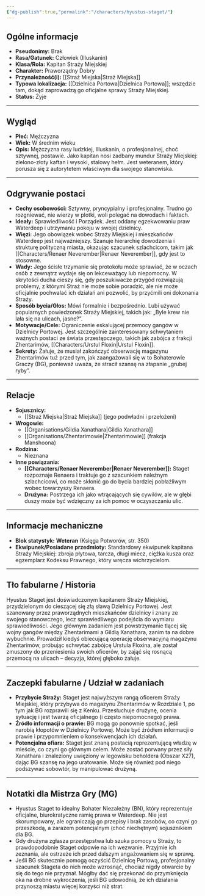 ```yaml
---
{"dg-publish":true,"permalink":"/characters/hyustus-staget/"}
---
```


## Ogólne informacje

*   **Pseudonimy:** Brak
*   **Rasa/Gatunek:** Człowiek (Illuskanin)
*   **Klasa/Rola:** Kapitan Straży Miejskiej
*   **Charakter:** Praworządny Dobry
*   **Przynależność(i):** [[Straż Miejska\|Straż Miejska]]
*   **Typowa lokalizacja:** [[Dzielnica Portowa\|Dzielnica Portowa]]; wszędzie tam, dokąd zaprowadzą go oficjalne sprawy Straży Miejskiej.
*   **Status:** Żyje

---

## Wygląd

*   **Płeć:** Mężczyzna
*   **Wiek:** W średnim wieku
*   **Opis:** Mężczyzna rasy ludzkiej, Illuskanin, o profesjonalnej, choć sztywnej, postawie. Jako kapitan nosi zadbany mundur Straży Miejskiej: zielono-złoty kaftan i wysoki, stalowy hełm. Jest weteranem, który porusza się z autorytetem właściwym dla swojego stanowiska.

---

## Odgrywanie postaci

*   **Cechy osobowości:** Sztywny, pryncypialny i profesjonalny. Trudno go rozgniewać, nie wierzy w plotki, woli polegać na dowodach i faktach.
*   **Ideały:** Sprawiedliwość i Porządek. Jest oddany egzekwowaniu praw Waterdeep i utrzymaniu pokoju w swojej dzielnicy.
*   **Więzi:** Jego obowiązek wobec Straży Miejskiej i mieszkańców Waterdeep jest najważniejszy. Szanuje hierarchię dowodzenia i strukturę polityczną miasta, okazując szacunek szlachcicom, takim jak [[Characters/Renaer Neverember\|Renaer Neverember]], gdy jest to stosowne.
*   **Wady:** Jego ścisłe trzymanie się protokołu może sprawiać, że w oczach osób z zewnątrz wydaje się on lekceważący lub niepomocny. W skrytości ducha cieszy się, gdy poszukiwacze przygód rozwiązują problemy, z którymi Straż nie może sobie poradzić, ale nie może oficjalnie pochwalać ich działań ani pozwolić, by przyćmili oni dokonania Straży.
*   **Sposób bycia/Głos:** Mówi formalnie i bezpośrednio. Lubi używać popularnych powiedzonek Straży Miejskiej, takich jak: „Byle krew nie lała się na ulicach, jasne?”.
*   **Motywacje/Cele:** Ograniczenie eskalującej przemocy gangów w Dzielnicy Portowej. Jest szczególnie zainteresowany schwytaniem ważnych postaci ze świata przestępczego, takich jak zabójca z frakcji Zhentarimów, [[Characters/Urstul Floxin\|Urstul Floxin]].
*   **Sekrety:** Żałuje, że musiał zakończyć obserwację magazynu Zhentarimów tuż przed tym, jak zaangażowali się w to Bohaterowie Graczy (BG), ponieważ uważa, że stracił szansę na złapanie „grubej ryby”.

---

## Relacje

*   **Sojusznicy:**
    *   [[Straż Miejska\|Straż Miejska]] (jego podwładni i przełożeni)
*   **Wrogowie:**
    *   [[Organisations/Gildia Xanathara\|Gildia Xanathara]]
    *   [[Organisations/Zhentarimowie\|Zhentarimowie]] (frakcja Manshoona)
*   **Rodzina:**
    *   Nieznana
*   **Inne powiązania:**
    *   **[[Characters/Renaer Neverember\|Renaer Neverember]]:** Staget rozpoznaje Renaera i traktuje go z szacunkiem należnym szlachcicowi, co może skłonić go do bycia bardziej pobłażliwym wobec towarzyszy Renaera.
    *   **Drużyna:** Postrzega ich jako wtrącających się cywilów, ale w głębi duszy może być wdzięczny za ich pomoc w oczyszczaniu ulic.

---

## Informacje mechaniczne

*   **Blok statystyk:** **Weteran** (Księga Potworów, str. 350)
*   **Ekwipunek/Posiadane przedmioty:** Standardowy ekwipunek kapitana Straży Miejskiej: zbroja płytowa, tarcza, długi miecz, ciężka kusza oraz egzemplarz Kodeksu Prawnego, który wręcza wichrzycielom.

---

## Tło fabularne / Historia

Hyustus Staget jest doświadczonym kapitanem Straży Miejskiej, przydzielonym do cieszącej się złą sławą Dzielnicy Portowej. Jest szanowany przez praworządnych mieszkańców dzielnicy i znany ze swojego stanowczego, lecz sprawiedliwego podejścia do wymiaru sprawiedliwości. Jego głównym zadaniem jest powstrzymanie tlącej się wojny gangów między Zhentarimami a Gildią Xanathara, zanim ta na dobre wybuchnie. Prowadził kiedyś obiecującą operację obserwacyjną magazynu Zhentarimów, próbując schwytać zabójcę Urstula Floxina, ale został zmuszony do przeniesienia swoich oficerów, by zająć się rosnącą przemocą na ulicach – decyzja, której głęboko żałuje.

---

## Zaczepki fabularne / Udział w zadaniach

*   **Przybycie Straży:** Staget jest najwyższym rangą oficerem Straży Miejskiej, który przybywa do magazynu Zhentarimów w Rozdziale 1, po tym jak BG rozprawili się z Kenku. Przesłuchuje drużynę, ocenia sytuację i jest twarzą oficjalnego (i często niepomocnego) prawa.
*   **Źródło informacji o prawie:** BG mogą go ponownie spotkać, jeśli narobią kłopotów w Dzielnicy Portowej. Może być źródłem informacji o prawie i przypomnieniem o konsekwencjach ich działań.
*   **Potencjalna ofiara:** Staget jest znaną postacią reprezentującą władzę w mieście, co czyni go głównym celem. Może zostać porwany przez siły Xanathara i znaleziony uwięziony w legowisku beholdera (Obszar X27), dając BG szansę na jego uratowanie. Może się również pod niego podszywać sobowtór, by manipulować drużyną.

---

## Notatki dla Mistrza Gry (MG)

*   Hyustus Staget to idealny Bohater Niezależny (BN), który reprezentuje oficjalne, biurokratyczne ramię prawa w Waterdeep. Nie jest skorumpowany, ale ograniczają go przepisy i brak zasobów, co czyni go przeszkodą, a zarazem potencjalnym (choć niechętnym) sojusznikiem dla BG.
*   Gdy drużyna zgłasza przestępstwa lub szuka pomocy u Straży, to prawdopodobnie Staget odpowie na ich wezwanie. Przyjmie ich zeznania, ale ostrzeże ich przed dalszym angażowaniem się w sprawę.
*   Jeśli BG skutecznie pomogą oczyścić Dzielnicę Portową, profesjonalny szacunek Stageta do nich może wzrosnąć, chociaż nigdy otwarcie by się do tego nie przyznał. Mógłby dać się przekonać do przymknięcia oka na drobne wykroczenia, jeśli BG udowodnią, że ich działania przynoszą miastu więcej korzyści niż strat.